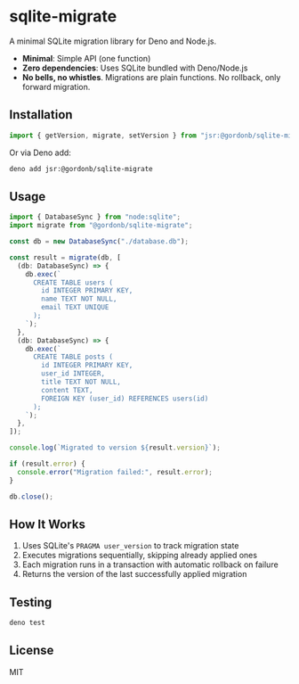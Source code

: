 # sqlite-migrate

A minimal SQLite migration library for Deno and Node.js.

- **Minimal**: Simple API (one function)
- **Zero dependencies**: Uses SQLite bundled with Deno/Node.js
- **No bells, no whistles**. Migrations are plain functions. No rollback, only
  forward migration.

## Installation

```typescript
import { getVersion, migrate, setVersion } from "jsr:@gordonb/sqlite-migrate";
```

Or via Deno add:

```bash
deno add jsr:@gordonb/sqlite-migrate
```

## Usage

```typescript
import { DatabaseSync } from "node:sqlite";
import migrate from "@gordonb/sqlite-migrate";

const db = new DatabaseSync("./database.db");

const result = migrate(db, [
  (db: DatabaseSync) => {
    db.exec(`
      CREATE TABLE users (
        id INTEGER PRIMARY KEY,
        name TEXT NOT NULL,
        email TEXT UNIQUE
      );
    `);
  },
  (db: DatabaseSync) => {
    db.exec(`
      CREATE TABLE posts (
        id INTEGER PRIMARY KEY,
        user_id INTEGER,
        title TEXT NOT NULL,
        content TEXT,
        FOREIGN KEY (user_id) REFERENCES users(id)
      );
    `);
  },
]);

console.log(`Migrated to version ${result.version}`);

if (result.error) {
  console.error("Migration failed:", result.error);
}

db.close();
```

## How It Works

1. Uses SQLite's `PRAGMA user_version` to track migration state
2. Executes migrations sequentially, skipping already applied ones
3. Each migration runs in a transaction with automatic rollback on failure
4. Returns the version of the last successfully applied migration

## Testing

```bash
deno test
```

## License

MIT
